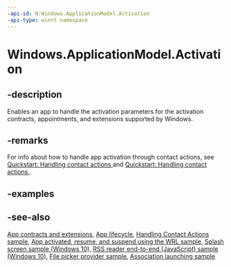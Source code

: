 ```yaml
---
-api-id: N:Windows.ApplicationModel.Activation
-api-type: winrt namespace
---
```


# Windows.ApplicationModel.Activation

## -description

Enables an app to handle the activation parameters for the activation contracts, appointments, and extensions supported by Windows.

## -remarks

For info about how to handle app activation through contact actions, see [Quickstart: Handling contact actions ](https://docs.microsoft.com/previous-versions/windows/apps/dn518236(v=win.10)) and [Quickstart: Handling contact actions ](https://docs.microsoft.com/previous-versions/windows/apps/dn518338(v=win.10)).

## -examples

## -see-also

[App contracts and extensions](https://docs.microsoft.com/previous-versions/windows/apps/hh464906(v=win.10)), [App lifecycle](https://docs.microsoft.com/windows/uwp/launch-resume/app-lifecycle), [Handling Contact Actions sample](https://github.com/microsoftarchive/msdn-code-gallery-microsoft/tree/master/Official%20Windows%20Platform%20Sample/Windows%208.1%20Store%20app%20samples/99866-Windows%208.1%20Store%20app%20samples/Handling%20Contact%20Actions), [App activated, resume, and suspend using the WRL sample](https://go.microsoft.com/fwlink/p/?linkid=258455), [Splash screen sample (Windows 10)](https://go.microsoft.com/fwlink/p/?LinkId=620608), [RSS reader end-to-end (JavaScript) sample (Windows 10)](https://go.microsoft.com/fwlink/p/?LinkId=620542), [File picker provider sample](https://github.com/Microsoft/Windows-universal-samples/tree/master/Samples/FilePickerContracts), [Association launching sample](https://github.com/Microsoft/Windows-universal-samples/tree/master/Samples/AssociationLaunching)
